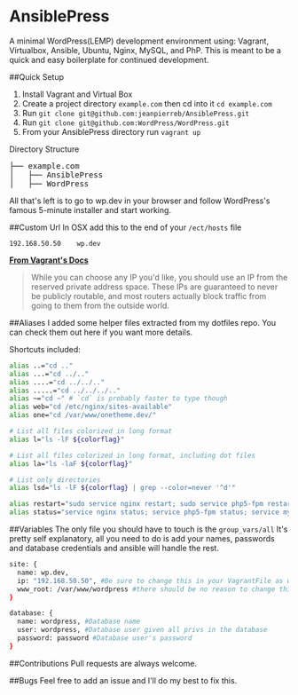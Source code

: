 # AnsiblePress
A minimal WordPress(LEMP) development environment using: Vagrant, Virtualbox, Ansible, Ubuntu, Nginx, MySQL, and PhP. This is meant to be a quick and easy boilerplate for continued development.

##Quick Setup
1. Install Vagrant and Virtual Box
2. Create a project directory `example.com` then cd into it `cd example.com` 
3. Run `git clone git@github.com:jeanpierreb/AnsiblePress.git`
4. Run `git clone git@github.com:WordPress/WordPress.git`
5. From your AnsiblePress directory run `vagrant up`

Directory Structure
<pre>
├── example.com
│   ├── AnsiblePress
│   ├── WordPress
</pre>

All that's left is to go to wp.dev in your browser and follow WordPress's famous 5-minute installer and start working.

##Custom Url
In OSX add this to the end of your `/ect/hosts` file
```
192.168.50.50    wp.dev
```

**[From Vagrant's Docs](http://docs.vagrantup.com/v2/networking/private_network.html)**

>While you can choose any IP you'd like, you should use an IP from the reserved private address space. These IPs are guaranteed to never be publicly routable, and most routers actually block traffic from going to them from the outside world.

##Aliases
I added some helper files extracted from my dotfiles repo. You can check them out here if you want more details.

Shortcuts included:
```bash
alias ..="cd .."
alias ...="cd ../.."
alias ....="cd ../../.."
alias .....="cd ../../../.."
alias ~="cd ~" # `cd` is probably faster to type though
alias web="cd /etc/nginx/sites-available"
alias one="cd /var/www/onetheme.dev/"

# List all files colorized in long format
alias l="ls -lF ${colorflag}"

# List all files colorized in long format, including dot files
alias la="ls -laF ${colorflag}"

# List only directories
alias lsd="ls -lF ${colorflag} | grep --color=never '^d'"

alias restart="sudo service nginx restart; sudo service php5-fpm restart"
alias status="service nginx status; service php5-fpm status; service mysql status"
```

##Variables
The only file you should have to touch is the `group_vars/all` It's pretty self explanatory, all you need to do is add your names, passwords and database credentials and ansible will handle the rest.

```bash
site: {
  name: wp.dev,
  ip: "192.168.50.50", #Be sure to change this in your VagrantFile as well
  www_root: /var/www/wordpress #there should be no reason to change this but you can.
}

database: {
  name: wordpress, #Database name
  user: wordpress, #Database user given all privs in the database
  password: password #Database user's password
}
```

##Contributions
Pull requests are always welcome.

##Bugs
Feel free to add an issue and I'll do my best to fix this.
